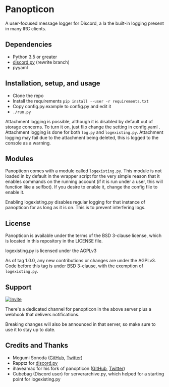 # Panopticon

A user-focused message logger for Discord, a la the built-in logging present in many IRC clients.

## Dependencies

* Python 3.5 or greater
* [discord.py](https://github.com/Rapptz/discord.py) (rewrite branch)
* pyyaml

## Installation, setup, and usage

* Clone the repo
* Install the requirements `pip install --user -r requirements.txt`
* Copy config.py.example to config.py and edit it
* `./run.py`

Attachment logging is possible, although it is disabled by default out of storage concerns. To turn it on, just flip change the setting in config.yaml . Attachment logging is done for both `log.py` and `logexisting.py`. Attachment logging may fail due to the attachment being deleted, this is logged to the console as a warning.

## Modules

Panopticon comes with a module called `logexisting.py`. This module is not loaded in by default in the wrapper script for the very simple reason that it enables commands on the running account (if it is run under a user, this will function like a selfbot). If you desire to enable it, change the config file to enable it.

Enabling logexisting.py disables regular logging for that instance of panopticon for as long as it is on. This is to prevent interfering logs.

## License

Panopticon is available under the terms of the BSD 3-clause license, which is located in this repository in the LICENSE file.

logexisting.py is licensed under the AGPLv3

As of tag 1.0.0, any new contributions or changes are under the AGPLv3. Code before this tag is under BSD 3-clause, with the exemption of `logexisting.py`.

## Support

[![Invite](https://canary.discordapp.com/api/guilds/432597236057112604/widget.png?style=banner3)](https://discord.gg/Q6jmQcV)

There's a dedicated channel for panopticon in the above server plus a webhook that delivers notifications.

Breaking changes will also be announced in that server, so make sure to use it to stay up to date.

## Credits and Thanks

* Megumi Sonoda ([GitHub](https://github.com/megumisonoda), [Twitter](https://twitter.com/dreamyspell))
* Rapptz for [discord.py](https://github.com/Rapptz/discord.py)
* ihaveamac for his fork of panopticon ([GitHub](https://github.com/ihaveamac), [Twitter](https://twitter.com/ihaveamac))
* Cubebag (Discord user) for serverarchive.py, which helped for a starting point for logexisting.py